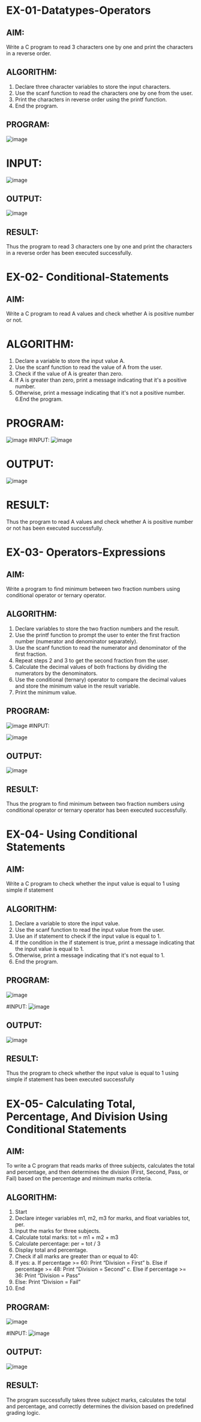 
# EX-01-Datatypes-Operators
## AIM:
Write a C program to read 3 characters one by one and print the characters in a reverse order.

## ALGORITHM:
1.	Declare three character variables to store the input characters.
2.	Use the scanf function to read the characters one by one from the user.
3.	Print the characters in reverse order using the printf function.
4.	End the program.

## PROGRAM:
![image](https://github.com/user-attachments/assets/b3feacd9-4ced-45e1-b3a1-9165ec4c27a7)
# INPUT:
![image](https://github.com/user-attachments/assets/09104e90-82d5-4a4a-932c-9210e85e9f18)


## OUTPUT:
![image](https://github.com/user-attachments/assets/4c6904f7-5635-46ea-9d54-8fe5b0da0518)


















## RESULT:
Thus the program to read 3 characters one by one and print the characters in a reverse order has been executed successfully.


# EX-02- Conditional-Statements
## AIM:
Write a C program to read A values and check whether A is positive number or not.

# ALGORITHM:
1.	Declare a variable to store the input value A.
2.	Use the scanf function to read the value of A from the user.
3.	Check if the value of A is greater than zero.
4.	If A is greater than zero, print a message indicating that it's a positive number. 
5.	Otherwise, print a message indicating that it's not a positive number.
6.End the program.

# PROGRAM:
![image](https://github.com/user-attachments/assets/4f97d54e-5428-47a3-b717-e7e796a33c1b)
#INPUT:
![image](https://github.com/user-attachments/assets/af2fde72-f21a-49e7-a075-291751789aab)


# OUTPUT:


![image](https://github.com/user-attachments/assets/5d885983-8591-4b9f-8301-dc8ffd193797)









# RESULT:
Thus the program to read A values and check whether A is positive number or not has been executed successfully.
 
 
 


# EX-03- Operators-Expressions
## AIM:
Write a program to find minimum between two fraction numbers using conditional operator or ternary operator.

## ALGORITHM:
1.	Declare variables to store the two fraction numbers and the result.
2.	Use the printf function to prompt the user to enter the first fraction number (numerator and denominator separately).
3.	Use the scanf function to read the numerator and denominator of the first fraction.
4.	Repeat steps 2 and 3 to get the second fraction from the user.
5.	Calculate the decimal values of both fractions by dividing the numerators by the denominators.
6.	Use the conditional (ternary) operator to compare the decimal values and store the minimum value in the result variable.
7.	Print the minimum value.

## PROGRAM:
![image](https://github.com/user-attachments/assets/8371b03c-8c00-4872-84e5-1b0424b26f88)
#INPUT:

![image](https://github.com/user-attachments/assets/9b9400e7-eef8-4ecb-8f41-f487c9826818)

## OUTPUT:

![image](https://github.com/user-attachments/assets/7cc140ac-e723-4448-a039-5b9fa0024f95)








## RESULT:
Thus the program to find minimum between two fraction numbers using conditional operator or ternary operator has been executed successfully.




# EX-04- Using Conditional Statements

## AIM:
Write a C program to check whether the input value is equal to 1 using simple if statement

## ALGORITHM:
1.	Declare a variable to store the input value.
2.	Use the scanf function to read the input value from the user.
3.	Use an if statement to check if the input value is equal to 1.
4.	If the condition in the if statement is true, print a message indicating that the input value is equal to 1.
5.	Otherwise, print a message indicating that it's not equal to 1.
6.	End the program.

## PROGRAM:
![image](https://github.com/user-attachments/assets/5dee3d90-ac31-4a04-bda3-fbef2c790137)

#INPUT:
![image](https://github.com/user-attachments/assets/4beea6f3-8f93-4245-ba14-827ed2ec4290)

## OUTPUT:



![image](https://github.com/user-attachments/assets/b6e51fbc-4b79-4c4c-a9c7-cbca90819cfb)






	

## RESULT:
Thus the program to check whether the input value is equal to 1 using simple if statement has been executed successfully



# EX-05- Calculating Total, Percentage, And Division Using Conditional Statements 
## AIM:
To write a C program that reads marks of three subjects, calculates the total and percentage, and then determines the division (First, Second, Pass, or Fail) based on the percentage and minimum marks criteria.
## ALGORITHM:
1.	Start
2.	Declare integer variables m1, m2, m3 for marks, and float variables tot, per.
3.	Input the marks for three subjects.
4.	Calculate total marks: tot = m1 + m2 + m3
5.	Calculate percentage: per = tot / 3
6.	Display total and percentage.
7.	Check if all marks are greater than or equal to 40:
8.	If yes:
a.	If percentage >= 60: Print “Division = First”
b.	Else if percentage >= 48: Print “Division = Second”
c.	Else if percentage >= 36: Print “Division = Pass”
9.	Else: Print “Division = Fail”
10.	End
## PROGRAM:
![image](https://github.com/user-attachments/assets/d4f4c97f-ce20-4a73-97a7-5720691bf8c4)


#INPUT:
![image](https://github.com/user-attachments/assets/5d6194c1-b187-43c0-9da5-98d60041ca7b)


## OUTPUT:
![image](https://github.com/user-attachments/assets/2cabd9d0-f138-42a2-8684-21b5251889e5)


## RESULT:
The program successfully takes three subject marks, calculates the total and percentage, and correctly determines the division based on predefined grading logic.

